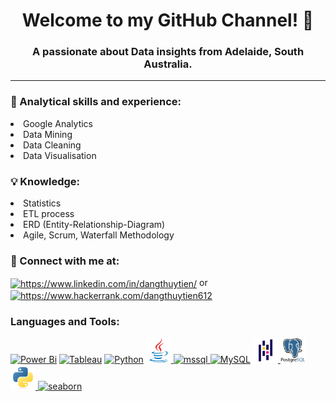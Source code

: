 <h1 align="center"> Welcome to my GitHub Channel! 👋 </h1>
<h3 align="center">A passionate about Data insights from Adelaide, South Australia.</h3>
<hr>

<h3 align='left'> 🎯 Analytical skills and experience: </h3>
<li> Google Analytics </li>
<li> Data Mining</li>
<li> Data Cleaning </li>
<li> Data Visualisation</li>

<h3 align='left'> 💡 Knowledge: </h3>
<li> Statistics</li>
<li> ETL process</li>
<li> ERD (Entity-Relationship-Diagram)</li>
<li> Agile, Scrum, Waterfall Methodology </li>

<h3 align="left"> 📩 Connect with me at:</h3>
</i>
<p align="left">
<a href="https://linkedin.com/in/https://www.linkedin.com/in/dangthuytien/" target="blank"><img align="center" src="https://raw.githubusercontent.com/rahuldkjain/github-profile-readme-generator/master/src/images/icons/Social/linked-in-alt.svg" alt="https://www.linkedin.com/in/dangthuytien/" height="30" width="40" /></a> or 
<a href="https://www.hackerrank.com/https://www.hackerrank.com/dangthuytien612" target="blank"><img align="center" src="https://raw.githubusercontent.com/rahuldkjain/github-profile-readme-generator/master/src/images/icons/Social/hackerrank.svg" alt="https://www.hackerrank.com/dangthuytien612" height="30" width="40" /></a>
</p>

<h3 align="left">Languages and Tools:</h3>
<p align="left"> 
  <a href="https://powerbi.microsoft.com/en-us/" rel="nofollow"><img src="https://camo.githubusercontent.com/b6ba38d7aaa9df63ec7f527e0024d666adc462f668f8c14f75b8bacee2c844ee/68747470733a2f2f70726f66696c696e61746f722e7269736861762e6465762f736b696c6c732d6173736574732f706f77657262692e706e67" alt="Power Bi" height="75" data-canonical-src="https://profilinator.rishav.dev/skills-assets/powerbi.png" style="max-width: 100%;"></a>
  <a href="https://www.tableau.com/" rel="nofollow"><img src="https://camo.githubusercontent.com/ca068225c88633e9391b8bfc7a1dabeea5060afce88f6a126fb89c1ab18666d9/68747470733a2f2f70726f66696c696e61746f722e7269736861762e6465762f736b696c6c732d6173736574732f7461626c6561752e737667" alt="Tableau" height="75" data-canonical-src="https://profilinator.rishav.dev/skills-assets/tableau.svg" style="max-width: 100%;"></a> 
  <a href="https://www.python.org/" rel="nofollow"><img src="https://camo.githubusercontent.com/d10e5aa8ba67f1eb109da4e98cd75adfa42df2e6019f8222cfa14c0088ac674d/68747470733a2f2f70726f66696c696e61746f722e7269736861762e6465762f736b696c6c732d6173736574732f707974686f6e2d6f726967696e616c2e737667" alt="Python" height="75" data-canonical-src="https://profilinator.rishav.dev/skills-assets/python-original.svg" style="max-width: 100%;"></a>
  <a href="https://www.java.com" target="_blank" rel="noreferrer"> <img src="https://raw.githubusercontent.com/devicons/devicon/master/icons/java/java-original.svg" alt="java" width="40" height="40"/> </a> <a href="https://www.microsoft.com/en-us/sql-server" target="_blank" rel="noreferrer"> <img src="https://www.svgrepo.com/show/303229/microsoft-sql-server-logo.svg" alt="mssql" width="40" height="40"/> </a>
  <a href="https://www.mysql.com/" rel="nofollow"><img src="https://camo.githubusercontent.com/ef8a5aaa11f861e3692439d030c83a18d6d5ebc387d6e74ca4bba728aaeac7ad/68747470733a2f2f70726f66696c696e61746f722e7269736861762e6465762f736b696c6c732d6173736574732f6d7973716c2d6f726967696e616c2d776f72646d61726b2e737667" alt="MySQL" height="75" data-canonical-src="https://profilinator.rishav.dev/skills-assets/mysql-original-wordmark.svg" style="max-width: 100%;"></a>
  <a href="https://pandas.pydata.org/" target="_blank" rel="noreferrer"> <img src="https://raw.githubusercontent.com/devicons/devicon/2ae2a900d2f041da66e950e4d48052658d850630/icons/pandas/pandas-original.svg" alt="pandas" width="40" height="40"/> </a> <a href="https://www.postgresql.org" target="_blank" rel="noreferrer"> <img src="https://raw.githubusercontent.com/devicons/devicon/master/icons/postgresql/postgresql-original-wordmark.svg" alt="postgresql" width="40" height="40"/> </a> 
  <a href="https://www.python.org" target="_blank" rel="noreferrer"> <img src="https://raw.githubusercontent.com/devicons/devicon/master/icons/python/python-original.svg" alt="python" width="40" height="40"/> </a> <a href="https://seaborn.pydata.org/" target="_blank" rel="noreferrer"> <img src="https://seaborn.pydata.org/_images/logo-mark-lightbg.svg" alt="seaborn" width="40" height="40"/> </a> </p>


